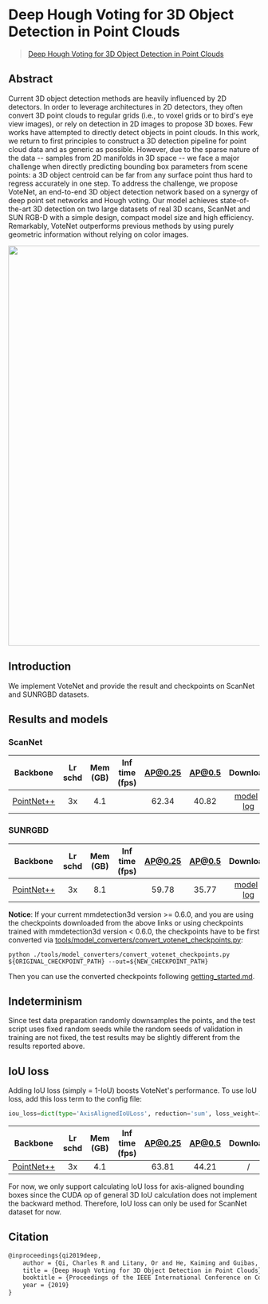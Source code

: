 # Deep Hough Voting for 3D Object Detection in Point Clouds

> [Deep Hough Voting for 3D Object Detection in Point Clouds](https://arxiv.org/abs/1904.09664)

<!-- [ALGORITHM] -->

## Abstract

Current 3D object detection methods are heavily influenced by 2D detectors. In order to leverage architectures in 2D detectors, they often convert 3D point clouds to regular grids (i.e., to voxel grids or to bird's eye view images), or rely on detection in 2D images to propose 3D boxes. Few works have attempted to directly detect objects in point clouds. In this work, we return to first principles to construct a 3D detection pipeline for point cloud data and as generic as possible. However, due to the sparse nature of the data -- samples from 2D manifolds in 3D space -- we face a major challenge when directly predicting bounding box parameters from scene points: a 3D object centroid can be far from any surface point thus hard to regress accurately in one step. To address the challenge, we propose VoteNet, an end-to-end 3D object detection network based on a synergy of deep point set networks and Hough voting. Our model achieves state-of-the-art 3D detection on two large datasets of real 3D scans, ScanNet and SUN RGB-D with a simple design, compact model size and high efficiency. Remarkably, VoteNet outperforms previous methods by using purely geometric information without relying on color images.

<div align=center>
<img src="https://user-images.githubusercontent.com/79644370/143888295-af7435b4-9f75-4669-b5f8-a19ae24a051c.png" width="800"/>
</div>

## Introduction

We implement VoteNet and provide the result and checkpoints on ScanNet and SUNRGBD datasets.

## Results and models

### ScanNet

|                     Backbone                      | Lr schd | Mem (GB) | Inf time (fps) | AP@0.25 | AP@0.5 |                                                                                                                                                                  Download                                                                                                                                                                  |
| :-----------------------------------------------: | :-----: | :------: | :------------: | :-----: | :----: | :----------------------------------------------------------------------------------------------------------------------------------------------------------------------------------------------------------------------------------------------------------------------------------------------------------------------------------------: |
| [PointNet++](./votenet_8x8_scannet-3d-18class.py) |   3x    |   4.1    |                |  62.34  | 40.82  | [model](https://download.openmmlab.com/mmdetection3d/v1.0.0_models/votenet/votenet_8x8_scannet-3d-18class/votenet_8x8_scannet-3d-18class_20210823_234503-cf8134fa.pth) \| [log](https://download.openmmlab.com/mmdetection3d/v1.0.0_models/votenet/votenet_8x8_scannet-3d-18class/votenet_8x8_scannet-3d-18class_20210823_234503.log.json) |

### SUNRGBD

|                      Backbone                      | Lr schd | Mem (GB) | Inf time (fps) | AP@0.25 | AP@0.5 |                                                                                                                                                                    Download                                                                                                                                                                    |
| :------------------------------------------------: | :-----: | :------: | :------------: | :-----: | :----: | :--------------------------------------------------------------------------------------------------------------------------------------------------------------------------------------------------------------------------------------------------------------------------------------------------------------------------------------------: |
| [PointNet++](./votenet_16x8_sunrgbd-3d-10class.py) |   3x    |   8.1    |                |  59.78  | 35.77  | [model](https://download.openmmlab.com/mmdetection3d/v1.0.0_models/votenet/votenet_16x8_sunrgbd-3d-10class/votenet_16x8_sunrgbd-3d-10class_20210820_162823-bf11f014.pth) \| [log](https://download.openmmlab.com/mmdetection3d/v1.0.0_models/votenet/votenet_16x8_sunrgbd-3d-10class/votenet_16x8_sunrgbd-3d-10class_20210820_162823.log.json) |

**Notice**: If your current mmdetection3d version >= 0.6.0, and you are using the checkpoints downloaded from the above links or using checkpoints trained with mmdetection3d version \< 0.6.0, the checkpoints have to be first converted via [tools/model_converters/convert_votenet_checkpoints.py](../../tools/model_converters/convert_votenet_checkpoints.py):

```
python ./tools/model_converters/convert_votenet_checkpoints.py ${ORIGINAL_CHECKPOINT_PATH} --out=${NEW_CHECKPOINT_PATH}
```

Then you can use the converted checkpoints following [getting_started.md](../../docs/en/getting_started.md).

## Indeterminism

Since test data preparation randomly downsamples the points, and the test script uses fixed random seeds while the random seeds of validation in training are not fixed, the test results may be slightly different from the results reported above.

## IoU loss

Adding IoU loss (simply = 1-IoU) boosts VoteNet's performance. To use IoU loss, add this loss term to the config file:

```python
iou_loss=dict(type='AxisAlignedIoULoss', reduction='sum', loss_weight=10.0 / 3.0)
```

|                         Backbone                          | Lr schd | Mem (GB) | Inf time (fps) | AP@0.25 | AP@0.5 | Download |
| :-------------------------------------------------------: | :-----: | :------: | :------------: | :-----: | :----: | :------: |
| [PointNet++](./votenet_iouloss_8x8_scannet-3d-18class.py) |   3x    |   4.1    |                |  63.81  | 44.21  |    /     |

For now, we only support calculating IoU loss for axis-aligned bounding boxes since the CUDA op of general 3D IoU calculation does not implement the backward method. Therefore, IoU loss can only be used for ScanNet dataset for now.

## Citation

```latex
@inproceedings{qi2019deep,
    author = {Qi, Charles R and Litany, Or and He, Kaiming and Guibas, Leonidas J},
    title = {Deep Hough Voting for 3D Object Detection in Point Clouds},
    booktitle = {Proceedings of the IEEE International Conference on Computer Vision},
    year = {2019}
}
```
